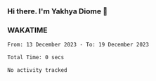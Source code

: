 ### Hi there. I'm Yakhya Diome 👋

### WAKATIME
<!--START_SECTION:waka-->

```txt
From: 13 December 2023 - To: 19 December 2023

Total Time: 0 secs

No activity tracked
```

<!--END_SECTION:waka-->
